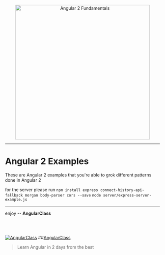 <p align="center">
  <a href="http://courses.angularclass.com/courses/angular-2-fundamentals" target="_blank">
    <img width="438" alt="Angular 2 Fundamentals" src="https://cloud.githubusercontent.com/assets/1016365/17200649/085798c6-543c-11e6-8ad0-2484f0641624.png">
  </a>
</p>

---
# Angular 2 Examples

These are Angular 2 examples that you're able to grok different patterns done in Angular 2

for the server please run
`npm install express connect-history-api-fallback morgan body-parser cors --save`
`node server/express-server-example.js`

___

enjoy -- **AngularClass** 


<br><br>

[![AngularClass](https://cloud.githubusercontent.com/assets/1016365/9863770/cb0620fc-5af7-11e5-89df-d4b0b2cdfc43.png  "Angular Class")](https://angularclass.com)
##[AngularClass](https://angularclass.com)
> Learn Angular in 2 days from the best
